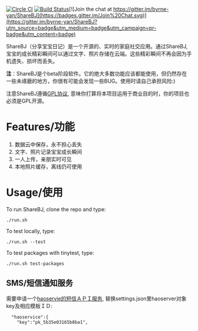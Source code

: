 [![Circle CI](https://circleci.com/gh/byrne-yan/ShareBJ/tree/master.svg?style=shield&circle-token=bd1af33cae573bc642c2ef22388c1b341f650d9d)](https://circleci.com/gh/byrne-yan/ShareBJ/tree/master) [![Build Status](https://travis-ci.org/byrne-yan/ShareBJ.svg?branch=master)](https://travis-ci.org/byrne-yan/ShareBJ)[![Join the chat at https://gitter.im/byrne-yan/ShareBJ](https://badges.gitter.im/Join%20Chat.svg)](https://gitter.im/byrne-yan/ShareBJ?utm_source=badge&utm_medium=badge&utm_campaign=pr-badge&utm_content=badge)

ShareBJ（分享宝宝日记）是一个开源的、实时的家庭社交应用。通过ShareBJ, 宝宝的成长精彩瞬间可以通过文字、照片存储在云端。这些精彩瞬间不再会因为手机遗失、损坏而丢失。

**注**：ShareBJ是个beta阶段软件。它的绝大多数功能应该都能使用，但仍然存在一些未琢磨的地方，你很有可能会发现一些BUG。使用时请自己承担风险:)

注意ShareBJ遵循[GPL协议](https://www.gnu.org/licenses/gpl-2.0.html), 意味你打算将本项目运用于商业目的时，你的项目也必须是GPL开源。

# Features/功能


1. 数据云中保存，永不担心丢失
1. 文字、照片记录宝宝成长瞬间
1. 一人上传，亲朋实时可见
1. 本地照片缓存，离线仍可使用


# Usage/使用
To run ShareBJ, clone the repo and type:

`./run.sh`

To test locally, type:

`./run.sh --test`

To test packages with tinytest, type:

`./run.sh test-packages`

## SMS/短信通知服务
需要申请一个[haoservie的短信ＡＰＩ服务](http://www.haoservice.com/docs/17), 替换settings.json里haoserver对象key及相应模板ＩＤ:

```
  "haoservice":{
    "key":"pk_5b35e03165b8ba1",

```